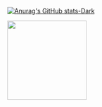 [![Anurag's GitHub stats-Dark](https://github-readme-stats.vercel.app/api?username=simonmuia&show_icons=true&theme=dark#gh-dark-mode-only)](https://github.com/simonmuia/github-readme-stats#gh-dark-mode-only)

<img height="180em" src="https://github-readme-stats.vercel.app/api?username=simonmuia&show_icons=true&hide_border=true&&count_private=true&include_all_commits=true" />
<!--START_SECTION:waka-->
<!--END_SECTION:waka-->
